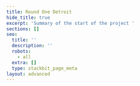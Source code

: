 ```yaml
---
title: Round One Detroit
hide_title: true
excerpt: 'Summary of the start of the project '
sections: []
seo:
  title: ''
  description: ''
  robots:
    - all
  extra: []
  type: stackbit_page_meta
layout: advanced
---
```

